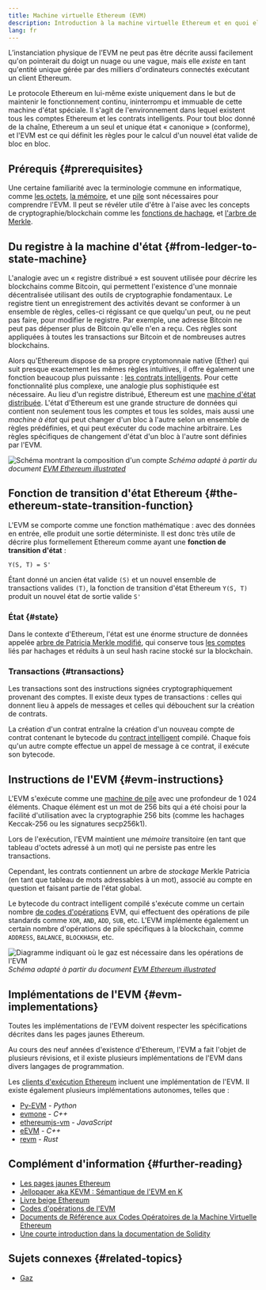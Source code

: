 ```yaml
---
title: Machine virtuelle Ethereum (EVM)
description: Introduction à la machine virtuelle Ethereum et en quoi elle concerne l'état, les transactions et les contrats intelligents.
lang: fr
---
```


L’instanciation physique de l’EVM ne peut pas être décrite aussi facilement qu'on pointerait du doigt un nuage ou une vague, mais elle _existe_ en tant qu'entité unique gérée par des milliers d'ordinateurs connectés exécutant un client Ethereum.

Le protocole Ethereum en lui-même existe uniquement dans le but de maintenir le fonctionnement continu, ininterrompu et immuable de cette machine d'état spéciale. Il s'agit de l'environnement dans lequel existent tous les comptes Ethereum et les contrats intelligents. Pour tout bloc donné de la chaîne, Ethereum a un seul et unique état « canonique » (conforme), et l'EVM est ce qui définit les règles pour le calcul d'un nouvel état valide de bloc en bloc.

## Prérequis {#prerequisites}

Une certaine familiarité avec la terminologie commune en informatique, comme [les octets](https://wikipedia.org/wiki/Byte), [la mémoire](https://wikipedia.org/wiki/Computer_memory), et une [pile](https://wikipedia.org/wiki/Stack_(abstract_data_type)) sont nécessaires pour comprendre l'EVM. Il peut se révéler utile d'être à l'aise avec les concepts de cryptographie/blockchain comme les [fonctions de hachage](https://wikipedia.org/wiki/Cryptographic_hash_function), et [l'arbre de Merkle](https://wikipedia.org/wiki/Merkle_tree).

## Du registre à la machine d'état {#from-ledger-to-state-machine}

L'analogie avec un « registre distribué » est souvent utilisée pour décrire les blockchains comme Bitcoin, qui permettent l'existence d'une monnaie décentralisée utilisant des outils de cryptographie fondamentaux. Le registre tient un enregistrement des activités devant se conformer à un ensemble de règles, celles-ci régissant ce que quelqu'un peut, ou ne peut pas faire, pour modifier le registre. Par exemple, une adresse Bitcoin ne peut pas dépenser plus de Bitcoin qu'elle n'en a reçu. Ces règles sont appliquées à toutes les transactions sur Bitcoin et de nombreuses autres blockchains.

Alors qu'Ethereum dispose de sa propre cryptomonnaie native (Ether) qui suit presque exactement les mêmes règles intuitives, il offre également une fonction beaucoup plus puissante : [les contrats intelligents](/developers/docs/smart-contracts/). Pour cette fonctionnalité plus complexe, une analogie plus sophistiquée est nécessaire. Au lieu d'un registre distribué, Ethereum est une [machine d'état distribuée](https://wikipedia.org/wiki/Finite-state_machine). L'état d'Ethereum est une grande structure de données qui contient non seulement tous les comptes et tous les soldes, mais aussi une _machine à état_ qui peut changer d'un bloc à l'autre selon un ensemble de règles prédéfinies, et qui peut exécuter du code machine arbitraire. Les règles spécifiques de changement d'état d'un bloc à l'autre sont définies par l'EVM.

![Schéma montrant la composition d'un compte](./evm.png) _Schéma adapté à partir du document [EVM Ethereum illustrated](https://takenobu-hs.github.io/downloads/ethereum_evm_illustrated.pdf)_

## Fonction de transition d'état Ethereum {#the-ethereum-state-transition-function}

L'EVM se comporte comme une fonction mathématique : avec des données en entrée, elle produit une sortie déterministe. Il est donc très utile de décrire plus formellement Ethereum comme ayant une **fonction de transition d'état** :

```
Y(S, T) = S'
```

Étant donné un ancien état valide `(S)` et un nouvel ensemble de transactions valides `(T)`, la fonction de transition d'état Ethereum `Y(S, T)` produit un nouvel état de sortie valide `S'`

### État {#state}

Dans le contexte d'Ethereum, l'état est une énorme structure de données appelée [arbre de Patricia Merkle modifié](/developers/docs/data-structures-and-encoding/patricia-merkle-trie/), qui conserve tous [les comptes](/developers/docs/accounts/) liés par hachages et réduits à un seul hash racine stocké sur la blockchain.

### Transactions {#transactions}

Les transactions sont des instructions signées cryptographiquement provenant des comptes. Il existe deux types de transactions : celles qui donnent lieu à appels de messages et celles qui débouchent sur la création de contrats.

La création d'un contrat entraîne la création d'un nouveau compte de contrat contenant le bytecode du [contract intelligent](/developers/docs/smart-contracts/anatomy/) compilé. Chaque fois qu'un autre compte effectue un appel de message à ce contrat, il exécute son bytecode.

## Instructions de l'EVM {#evm-instructions}

L'EVM s'exécute comme une [machine de pile](https://wikipedia.org/wiki/Stack_machine) avec une profondeur de 1 024 éléments. Chaque élément est un mot de 256 bits qui a été choisi pour la facilité d'utilisation avec la cryptographie 256 bits (comme les hachages Keccak-256 ou les signatures secp256k1).

Lors de l'exécution, l'EVM maintient une _mémoire_ transitoire (en tant que tableau d'octets adressé à un mot) qui ne persiste pas entre les transactions.

Cependant, les contrats contiennent un arbre de _stockage_ Merkle Patricia (en tant que tableau de mots adressables à un mot), associé au compte en question et faisant partie de l'état global.

Le bytecode du contract intelligent compilé s'exécute comme un certain nombre [de codes d'opérations](/developers/docs/evm/opcodes) EVM, qui effectuent des opérations de pile standards comme `XOR`, `AND`, `ADD`, `SUB`, etc. L'EVM implémente également un certain nombre d'opérations de pile spécifiques à la blockchain, comme `ADDRESS`, `BALANCE`, `BLOCKHASH`, etc.

![Diagramme indiquant où le gaz est nécessaire dans les opérations de l'EVM](../gas/gas.png) _Schéma adapté à partir du document [EVM Ethereum illustrated](https://takenobu-hs.github.io/downloads/ethereum_evm_illustrated.pdf)_

## Implémentations de l'EVM {#evm-implementations}

Toutes les implémentations de l'EVM doivent respecter les spécifications décrites dans les pages jaunes Ethereum.

Au cours des neuf années d'existence d'Ethereum, l'EVM a fait l'objet de plusieurs révisions, et il existe plusieurs implémentations de l'EVM dans divers langages de programmation.

Les [clients d'exécution Ethereum](/developers/docs/nodes-and-clients/#execution-clients) incluent une implémentation de l'EVM. Il existe également plusieurs implémentations autonomes, telles que :

- [Py-EVM](https://github.com/ethereum/py-evm) - _Python_
- [evmone](https://github.com/ethereum/evmone) - _C++_
- [ethereumjs-vm](https://github.com/ethereumjs/ethereumjs-vm) - _JavaScript_
- [eEVM](https://github.com/microsoft/eevm) - _C++_
- [revm](https://github.com/bluealloy/revm) - _Rust_

## Complément d'information {#further-reading}

- [Les pages jaunes Ethereum](https://ethereum.github.io/yellowpaper/paper.pdf)
- [Jellopaper aka KEVM : Sémantique de l'EVM en K](https://jellopaper.org/)
- [Livre beige Ethereum](https://github.com/chronaeon/beigepaper)
- [Codes d'opérations de l'EVM](https://www.ethervm.io/)
- [Documents de Référence aux Codes Opératoires de la Machine Virtuelle Ethereum](https://www.evm.codes/)
- [Une courte introduction dans la documentation de Solidity](https://docs.soliditylang.org/en/latest/introduction-to-smart-contracts.html#index-6)

## Sujets connexes {#related-topics}

- [Gaz](/developers/docs/gas/)
